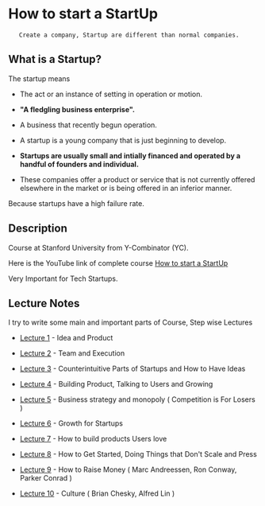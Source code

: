 # How to start a StartUp

       Create a company, Startup are different than normal companies.


## What is a Startup?

 The startup means

  - The act or an instance of setting in operation or motion.
  
  - **"A fledgling business enterprise".**
  
  - A business that recently begun operation.
  
  - A startup is a young company that is just beginning to develop.
  
  - **Startups are usually small and intially financed and operated by a handful of founders and individual.**
  
  - These companies offer a product or service that is not currently offered elsewhere in the market or is being offered in an inferior manner.
  
 Because startups have a high failure rate.  
       
## Description

Course at Stanford University from Y-Combinator (YC).

Here is the YouTube link of complete course [How to start a StartUp](https://www.youtube.com/watch?v=CBYhVcO4WgI&list=PL5q_lef6zVkaTY_cT1k7qFNF2TidHCe-1)

Very Important for Tech Startups.


## Lecture Notes 

I try to write some main and important parts of Course, Step wise Lectures 

- [Lecture 1](https://github.com/MTayyab10/How-to-start-Start-up/tree/main/Lecture%201) - Idea and Product

- [Lecture 2](https://github.com/MTayyab10/How-to-start-Start-up/tree/main/Lecture%202) - Team and Execution

- [Lecture 3](https://github.com/MTayyab10/How-to-Start-a-Start-up/tree/main/Lecture%203) - Counterintuitive Parts of Startups and How to Have Ideas

- [Lecture 4](https://github.com/MTayyab10/How-to-Start-a-Start-up/tree/main/Lecture%204) - Building Product, Talking to Users and Growing

- [Lecture 5](https://github.com/MTayyab10/How-to-Start-a-Start-up/tree/main/Lecture%205) - Business strategy and monopoly ( Competition is For Losers )

- [Lecture 6](https://github.com/MTayyab10/How-to-Start-a-Start-up/tree/main/Lecture%206) - Growth for Startups

- [Lecture 7](https://github.com/MTayyab10/How-to-Start-a-Start-up/tree/main/Lecture%207) - How to build products Users love

- [Lecture 8](https://github.com/MTayyab10/How-to-Start-a-Start-up/tree/main/Lecture%208) - How to Get Started, Doing Things that Don't Scale and Press

- [Lecture 9](https://github.com/MTayyab10/How-to-Start-a-Start-up/tree/main/Lecture%209) - How to Raise Money ( Marc Andreessen, Ron Conway, Parker Conrad )

- [Lecture 10](https://github.com/MTayyab10/How-to-Start-a-Start-up/tree/main/Lecture%2010) - Culture ( Brian Chesky, Alfred Lin )



